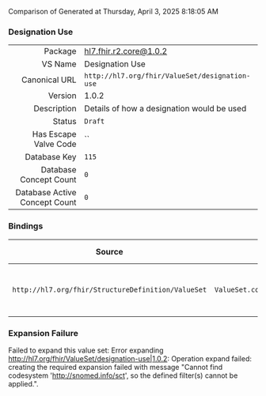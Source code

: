 Comparison of 
Generated at Thursday, April 3, 2025 8:18:05 AM

### Designation Use

|      |     |
| ---: | --- |
| Package | hl7.fhir.r2.core@1.0.2 |
| VS Name | Designation Use |
| Canonical URL | `http://hl7.org/fhir/ValueSet/designation-use` |
| Version | 1.0.2 |
| Description | Details of how a designation would be used |
| Status | `Draft` |
| Has Escape Valve Code | `` |
| Database Key | `115` |
| Database Concept Count | `0` |
| Database Active Concept Count | `0` |
### Bindings

| Source | Element | Binding | Strength | Element Short |
| ------ | ------- | ------- | -------- | ------------- |
| `http://hl7.org/fhir/StructureDefinition/ValueSet` | `ValueSet.codeSystem.concept.designation.use` | `http://hl7.org/fhir/ValueSet/designation-use` | `Extensible` | Details how this designation would be used |

### Expansion Failure

Failed to expand this value set: Error expanding http://hl7.org/fhir/ValueSet/designation-use|1.0.2: Operation expand failed: creating the required expansion failed with message "Cannot find codesystem 'http://snomed.info/sct', so the defined filter(s) cannot be applied.".
